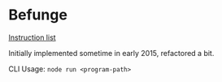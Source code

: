 # Befunge

[Instruction list](https://en.wikipedia.org/wiki/Befunge#Befunge-93_instruction_list)

Initially implemented sometime in early 2015, refactored a bit.

CLI Usage: `node run <program-path>`
